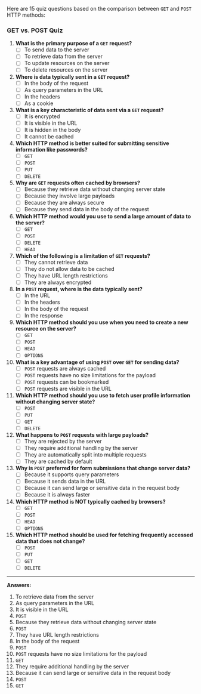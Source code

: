 Here are 15 quiz questions based on the comparison between `GET` and `POST` HTTP methods:

### GET vs. POST Quiz

1. **What is the primary purpose of a `GET` request?**
   - [ ] To send data to the server
   - [ ] To retrieve data from the server
   - [ ] To update resources on the server
   - [ ] To delete resources on the server

2. **Where is data typically sent in a `GET` request?**
   - [ ] In the body of the request
   - [ ] As query parameters in the URL
   - [ ] In the headers
   - [ ] As a cookie

3. **What is a key characteristic of data sent via a `GET` request?**
   - [ ] It is encrypted
   - [ ] It is visible in the URL
   - [ ] It is hidden in the body
   - [ ] It cannot be cached

4. **Which HTTP method is better suited for submitting sensitive information like passwords?**
   - [ ] `GET`
   - [ ] `POST`
   - [ ] `PUT`
   - [ ] `DELETE`

5. **Why are `GET` requests often cached by browsers?**
   - [ ] Because they retrieve data without changing server state
   - [ ] Because they involve large payloads
   - [ ] Because they are always secure
   - [ ] Because they send data in the body of the request

6. **Which HTTP method would you use to send a large amount of data to the server?**
   - [ ] `GET`
   - [ ] `POST`
   - [ ] `DELETE`
   - [ ] `HEAD`

7. **Which of the following is a limitation of `GET` requests?**
   - [ ] They cannot retrieve data
   - [ ] They do not allow data to be cached
   - [ ] They have URL length restrictions
   - [ ] They are always encrypted

8. **In a `POST` request, where is the data typically sent?**
   - [ ] In the URL
   - [ ] In the headers
   - [ ] In the body of the request
   - [ ] In the response

9. **Which HTTP method should you use when you need to create a new resource on the server?**
   - [ ] `GET`
   - [ ] `POST`
   - [ ] `HEAD`
   - [ ] `OPTIONS`

10. **What is a key advantage of using `POST` over `GET` for sending data?**
    - [ ] `POST` requests are always cached
    - [ ] `POST` requests have no size limitations for the payload
    - [ ] `POST` requests can be bookmarked
    - [ ] `POST` requests are visible in the URL

11. **Which HTTP method should you use to fetch user profile information without changing server state?**
    - [ ] `POST`
    - [ ] `PUT`
    - [ ] `GET`
    - [ ] `DELETE`

12. **What happens to `POST` requests with large payloads?**
    - [ ] They are rejected by the server
    - [ ] They require additional handling by the server
    - [ ] They are automatically split into multiple requests
    - [ ] They are cached by default

13. **Why is `POST` preferred for form submissions that change server data?**
    - [ ] Because it supports query parameters
    - [ ] Because it sends data in the URL
    - [ ] Because it can send large or sensitive data in the request body
    - [ ] Because it is always faster

14. **Which HTTP method is NOT typically cached by browsers?**
    - [ ] `GET`
    - [ ] `POST`
    - [ ] `HEAD`
    - [ ] `OPTIONS`

15. **Which HTTP method should be used for fetching frequently accessed data that does not change?**
    - [ ] `POST`
    - [ ] `PUT`
    - [ ] `GET`
    - [ ] `DELETE`

---

**Answers:**
1. To retrieve data from the server
2. As query parameters in the URL
3. It is visible in the URL
4. `POST`
5. Because they retrieve data without changing server state
6. `POST`
7. They have URL length restrictions
8. In the body of the request
9. `POST`
10. `POST` requests have no size limitations for the payload
11. `GET`
12. They require additional handling by the server
13. Because it can send large or sensitive data in the request body
14. `POST`
15. `GET`